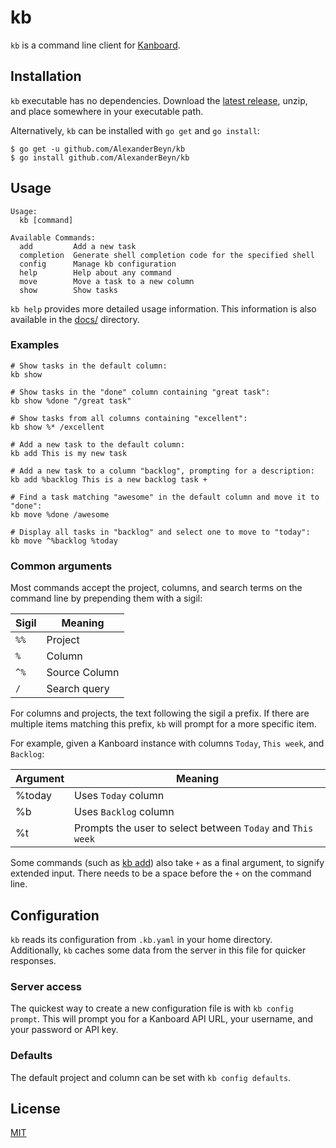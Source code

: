 # kb

`kb` is a command line client for [Kanboard](https://kanboard.org/).

## Installation

`kb` executable has no dependencies. Download the 
[latest release](https://github.com/AlexanderBeyn/kb/releases/latest),
unzip, and place somewhere in your executable path.

Alternatively, `kb` can be installed with `go get` and `go install`:
```
$ go get -u github.com/AlexanderBeyn/kb
$ go install github.com/AlexanderBeyn/kb
```

## Usage

```
Usage:
  kb [command]

Available Commands:
  add         Add a new task
  completion  Generate shell completion code for the specified shell
  config      Manage kb configuration
  help        Help about any command
  move        Move a task to a new column
  show        Show tasks
```

`kb help` provides more detailed usage information. This information is
also available in the [docs/](docs/kb.md) directory.

### Examples

```
# Show tasks in the default column:
kb show

# Show tasks in the "done" column containing "great task":
kb show %done "/great task"

# Show tasks from all columns containing "excellent":
kb show %* /excellent

# Add a new task to the default column:
kb add This is my new task

# Add a new task to a column "backlog", prompting for a description:
kb add %backlog This is a new backlog task +

# Find a task matching "awesome" in the default column and move it to "done":
kb move %done /awesome

# Display all tasks in "backlog" and select one to move to "today":
kb move ^%backlog %today
```

### Common arguments

Most commands accept the project, columns, and search terms on the command
line by prepending them with a sigil:

| Sigil | Meaning |
| ----- | ------- |
| `%%` | Project | 
| `%` | Column | 
| `^%` | Source Column | 
| `/` | Search query |

For columns and projects, the text following the sigil a prefix. If there
are multiple items matching this prefix, `kb` will prompt for a more
specific item.

For example, given a Kanboard instance with columns `Today`, `This week`,
and `Backlog`:

| Argument | Meaning |
| -------- | ------- |
| %today | Uses `Today` column |
| %b | Uses `Backlog` column |
| %t | Prompts the user to select between `Today` and `This week` |

Some commands (such as [kb add](docs/kb_add.md)) also take `+` as a final
argument, to signify extended input. There needs to be a space before the
`+` on the command line.

## Configuration

`kb` reads its configuration from `.kb.yaml` in your home directory. 
Additionally, `kb` caches some data from the server in this file for 
quicker responses.

### Server access
The quickest way to create a new configuration file is with 
`kb config prompt`. This will prompt you for a Kanboard API URL, your
username, and your password or API key.

### Defaults
The default project and column can be set with `kb config defaults`.

## License
[MIT](https://choosealicense.com/licenses/mit/)
